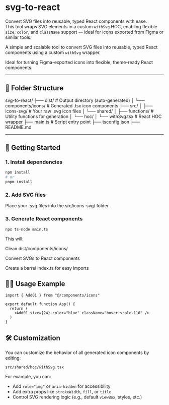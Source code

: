 # svg-to-react

Convert SVG files into reusable, typed React components with ease.  
This tool wraps SVG elements in a custom `withSvg` HOC, enabling flexible `size`, `color`, and `className` support — ideal for icons exported from Figma or similar tools.

A simple and scalable tool to convert SVG files into reusable, typed React components using a custom `withSvg` wrapper.

Ideal for turning Figma-exported icons into flexible, theme-ready React components.



---

## 📁 Folder Structure

svg-to-react/
├── dist/ # Output directory (auto-generated)
│ └── components/icons/ # Generated .tsx icon components
├── src/
│ ├── icons-svg/ # Your raw .svg icon files
│ └── shared/
│ ├── functions/ # Utility functions for generation
│ └── hoc/
│ └── withSvg.tsx # React HOC wrapper
├── main.ts # Script entry point
├── tsconfig.json
├── README.md


---

## 🚀 Getting Started

### 1. Install dependencies

```bash
npm install
# or
pnpm install

```

### 2. Add SVG files
Place your .svg files into the src/icons-svg/ folder.

### 3. Generate React components
```
npx ts-node main.ts
```

This will:

Clean dist/components/icons/

Convert SVGs to React components

Create a barrel index.ts for easy imports

## 🧑‍💻 Usage Example

```
import { Add01 } from "@/components/icons"

export default function App() {
  return (
    <Add01 size={24} color="blue" className="hover:scale-110" />
  )
}

```

## 🛠 Customization

You can customize the behavior of all generated icon components by editing:

`src/shared/hoc/withSvg.tsx`

For example, you can:

- Add `role="img"` or `aria-hidden` for accessibility
- Add extra props like `strokeWidth`, `fill`, or `title`
- Control SVG rendering logic (e.g., default `viewBox`, styles, etc.)


